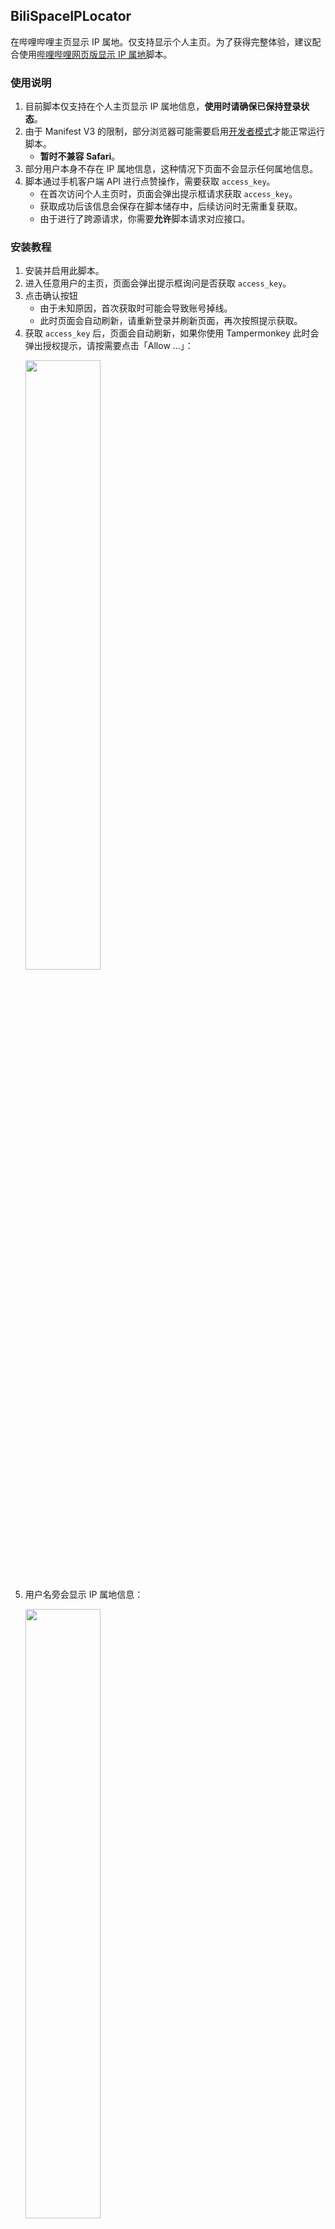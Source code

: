 ## BiliSpaceIPLocator

在哔哩哔哩主页显示 IP 属地。仅支持显示个人主页。为了获得完整体验，建议配合使用[哔哩哔哩网页版显示 IP 属地](https://greasyfork.org/scripts/466815)脚本。

### 使用说明

1. 目前脚本仅支持在个人主页显示 IP 属地信息，**使用时请确保已保持登录状态**。
2. 由于 Manifest V3 的限制，部分浏览器可能需要启用[开发者模式](https://www.tampermonkey.net/faq.php?locale=zh#Q209)才能正常运行脚本。
   - **暂时不兼容 Safari**。
3. 部分用户本身不存在 IP 属地信息，这种情况下页面不会显示任何属地信息。
4. 脚本通过手机客户端 API 进行点赞操作，需要获取 `access_key`。
   - 在首次访问个人主页时，页面会弹出提示框请求获取 `access_key`。
   - 获取成功后该信息会保存在脚本储存中，后续访问时无需重复获取。
   - 由于进行了跨源请求，你需要**允许**脚本请求对应接口。
### 安装教程

1. 安装并启用此脚本。
2. 进入任意用户的主页，页面会弹出提示框询问是否获取 `access_key`。
3. 点击确认按钮
   - 由于未知原因，首次获取时可能会导致账号掉线。
   - 此时页面会自动刷新，请重新登录并刷新页面，再次按照提示获取。
4. 获取 `access_key` 后，页面会自动刷新，如果你使用 Tampermonkey 此时会弹出授权提示，请按需要点击「Allow ...」：
   <p>
      <img src="https://github.com/user-attachments/assets/2eed3fad-cdc2-495b-81bd-539019e966eb" width="50%"/>
   </p>
6. 用户名旁会显示 IP 属地信息：
   <p>
      <img src="https://github.com/user-attachments/assets/98e82a51-d85d-49cf-aed8-01ba1d8fb383" width="50%"/>
   </p>
7. 若需要重新获取 `access_key`，请点击脚本菜单中的按钮进行操作：
   <p>
      <img src="https://github.com/user-attachments/assets/4106c35c-14af-4d26-8e0e-283517aed01d" width="50%"/>
   </p>

### 安装流程图  

```mermaid
graph LR
    A[进入个人主页] --> B{弹出提示框，点击确认}
    B --> D{是否成功?}
    D -- 是 --> E[页面自动刷新，弹出授权]
    D -- 否 --> F[重新登录，刷新页面]
    F --> G[是否掉线?]
    G -- 是 --> H[重新登录后，刷新页面] --> A
    E --> K[点击「Allow ...」授权]
    K --> J[IP 属地获取成功]
```
